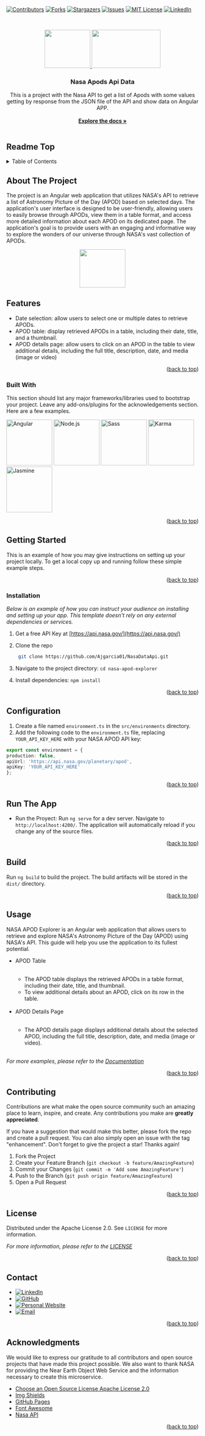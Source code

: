 

<!-- PROJECT SHIELDS -->
<!--
*** I'm using markdown "reference style" links for readability.
*** Reference links are enclosed in brackets [ ] instead of parentheses ( ).
*** See the bottom of this document for the declaration of the reference variables
*** for contributors-url, forks-url, etc. This is an optional, concise syntax you may use.
*** https://www.markdownguide.org/basic-syntax/#reference-style-links
-->
[![Contributors][contributors-shield]][contributors-url]
[![Forks][forks-shield]][forks-url]
[![Stargazers][stars-shield]][stars-url]
[![Issues][issues-shield]][issues-url]
[![MIT License][license-shield]][license-url]
[![LinkedIn][linkedin-shield]][linkedin-url]









<!-- PROJECT LOGO -->
<br />
<div align="center">
  <a href="https://github.com/othneildrew/Best-README-Template">
   <p align="center">
     <img src="https://upload.wikimedia.org/wikipedia/commons/thumb/e/e5/NASA_logo.svg/2449px-NASA_logo.svg.png" width="120" height="100" text-align="center"/>
  <img src="https://aecconsultoras.com/wp-content/uploads/2020/01/logo-asociados-atmira-1024x527.jpg" width="180" height="100" text-align="center"/>
</p>
  </a>
  <h3 align="center">Nasa Apods Api Data</h3>

  <p align="center">
   This is a project with the Nasa API to get a list of Apods with some values getting by response from the JSON file of the API and show data on Angular APP. 
    <br />
        <br />
    <a href="https://ssd-api.jpl.nasa.gov/doc/index.php"><strong>Explore the docs »</strong></a>
    <br />
    <br />
  </p>
</div>


## Readme Top
<!-- TABLE OF CONTENTS -->
<details>
  <summary>Table of Contents</summary>
  <ol>
    <li>
      <a href="#about-the-project">About The Project</a>
      <ul>
        <li><a href="#built-with">Built With</a></li>
      </ul>
    </li>
    <li>
      <a href="#getting-started">Getting Started</a>
      <ul>
        <li><a href="#installation">Installation</a></li>
         <li><a href="#configuration">Configuration</a></li>
         <li><a href="#run-the-app">Run The App</a></li>
         <li><a href="#build">Build</a></li>
      </ul>
    </li>
    <li><a href="#usage">Usage</a></li>
    <li><a href="#contributing">Contributing</a></li>
    <li><a href="#license">License</a></li>
    <li><a href="#contact">Contact</a></li>
    <li><a href="#acknowledgments">Acknowledgments</a></li>
  </ol>
</details>



<!-- ABOUT THE PROJECT -->
## About The Project

The project is an Angular web application that utilizes NASA's API to retrieve a list of Astronomy Picture of the Day (APOD) based on selected days. The application's user interface is designed to be user-friendly, allowing users to easily browse through APODs, view them in a table format, and access more detailed information about each APOD on its dedicated page. The application's goal is to provide users with an engaging and informative way to explore the wonders of our universe through NASA's vast collection of APODs.

<p align="center">
     <img src="https://apod.nasa.gov/apod/image/2107/ThorsHelmet_Miller_960.jpg" width="120" height="100" text-align="center"/>
</p>

<h2>Features</h2>
<ul>
	<li>Date selection: allow users to select one or multiple dates to retrieve APODs.</li>
	<li>APOD table: display retrieved APODs in a table, including their date, title, and a thumbnail.</li>
	<li>APOD details page: allow users to click on an APOD in the table to view additional details, including the full title, description, date, and media (image or video)</li>
</ul>


<p align="right">(<a href="#about-the-project">back to top</a>)</p>


### Built With

This section should list any major frameworks/libraries used to bootstrap your project. Leave any add-ons/plugins for the acknowledgements section. Here are a few examples.

<div style="display: inline-block;">
  <a href="https://angular.io/" target="_blank">
    <img src="https://img.shields.io/badge/-Angular-DD0031?logo=angular&logoColor=white" alt="Angular" width="120px">
  </a>
</div>

<div style="display: inline-block;">
  <a href="https://nodejs.org/" target="_blank">
    <img src="https://img.shields.io/badge/-Node.js-339933?logo=node.js&logoColor=white" alt="Node.js" width="120px">
  </a>
</div>

<div style="display: inline-block;">
  <a href="https://sass-lang.com/" target="_blank">
    <img src="https://img.shields.io/badge/-Sass-CC6699?logo=sass&logoColor=white" alt="Sass" width="120px">
  </a>
</div>

<div style="display: inline-block;">
  <a href="https://karma-runner.github.io/" target="_blank">
    <img src="https://img.shields.io/badge/-Karma-0A0A0A?logo=karma&logoColor=white" alt="Karma" width="120px">
  </a>
</div>

<div style="display: inline-block;">
  <a href="https://jasmine.github.io/" target="_blank">
    <img src="https://img.shields.io/badge/-Jasmine-8A4182?logo=jasmine&logoColor=white" alt="Jasmine" width="120px">
  </a>
</div>

<p align="right">(<a href="#about-the-project">back to top</a>)</p>

<!-- GETTING STARTED -->
## Getting Started

This is an example of how you may give instructions on setting up your project locally.
To get a local copy up and running follow these simple example steps.

<p align="right">(<a href="#about-the-project">back to top</a>)</p>

### Installation

_Below is an example of how you can instruct your audience on installing and setting up your app. This template doesn't rely on any external dependencies or services._

1. Get a free API Key at [https://api.nasa.gov/](https://api.nasa.gov/)
2. Clone the repo
   ```sh
    git clone https://github.com/Ajgarcia01/NasaDataApi.git
   ```
3. Navigate to the project directory:
   `cd nasa-apod-explorer`

4. Install dependencies: 
   `
      npm install
   `
   

<p align="right">(<a href="#readme-top">back to top</a>)</p>

## Configuration
1. Create a file named `environment.ts` in the `src/environments` directory.
2. Add the following code to the `environment.ts` file, replacing `YOUR_API_KEY_HERE` with your NASA APOD API key:
  ```ts
  export const environment = {
  production: false,
  apiUrl: 'https://api.nasa.gov/planetary/apod',
  apiKey: 'YOUR_API_KEY_HERE'
};

  ```
<p align="right">(<a href="#about-the-project">back to top</a>)</p>
  
## Run The App
* Run the Proyect:
    Run `ng serve` for a dev server. Navigate to `http://localhost:4200/`. The application will automatically reload if you change any of the source files.

<p align="right">(<a href="#about-the-project">back to top</a>)</p>

## Build

Run `ng build` to build the project. The build artifacts will be stored in the `dist/` directory.

<p align="right">(<a href="#about-the-project">back to top</a>)</p>

## Usage

NASA APOD Explorer is an Angular web application that allows users to retrieve and explore NASA's Astronomy Picture of the Day (APOD) using NASA's API. This guide will help you use the application to its fullest potential.

<ul>
  <li>APOD Table</li>
      <br />
  <ul>
    <li>The APOD table displays the retrieved APODs in a table format, including their date, title, and thumbnail.</li>
    <li>To view additional details about an APOD, click on its row in the table.</li>
  </ul>
      <br />
  
  <li>APOD Details Page</li>
      <br />
  <ul>
    <li>The APOD details page displays additional details about the selected APOD, including the full title, description, date, and media (image or video).</li>
    <liTo return to the APOD table, click on the "Return" button.</li>
  </ul>
      <br />
</ul>

_For more examples, please refer to the [Documentation](https://api.nasa.gov/)_

<p align="right">(<a href="#about-the-project">back to top</a>)</p>


<!-- CONTRIBUTING -->
## Contributing

Contributions are what make the open source community such an amazing place to learn, inspire, and create. Any contributions you make are **greatly appreciated**.

If you have a suggestion that would make this better, please fork the repo and create a pull request. You can also simply open an issue with the tag "enhancement".
Don't forget to give the project a star! Thanks again!

1. Fork the Project
2. Create your Feature Branch (`git checkout -b feature/AmazingFeature`)
3. Commit your Changes (`git commit -m 'Add some AmazingFeature'`)
4. Push to the Branch (`git push origin feature/AmazingFeature`)
5. Open a Pull Request

<p align="right">(<a href="#about-the-project">back to top</a>)</p>



<!-- LICENSE -->
## License

Distributed under the Apache License 2.0. See `LICENSE` for more information.

_For more information, please refer to the [LICENSE](https://www.apache.org/licenses/LICENSE-2.0)_

<p align="right">(<a href="#about-the-project">back to top</a>)</p>



<!-- CONTACT -->
## Contact

* [![LinkedIn][linkedin-shield]][linkedin-url]
* [![GitHub][github-shield]][github-url]
* [![Personal Website][website-shield]][website-url]
* [![Email][email-shield]][email-url]


<p align="right">(<a href="#about-the-project">back to top</a>)</p>



<!-- ACKNOWLEDGMENTS -->
## Acknowledgments

We would like to express our gratitude to all contributors and open source projects that have made this project possible. We also want to thank NASA for providing the Near Earth Object Web Service and the information necessary to create this microservice.

* [Choose an Open Source License Apache License 2.0](https://www.apache.org/licenses/LICENSE-2.0)
* [Img Shields](https://shields.io)
* [GitHub Pages](https://pages.github.com)
* [Font Awesome](https://fontawesome.com)
* [Nasa API](https://api.nasa.gov/)

<p align="right">(<a href="#about-the-project">back to top</a>)</p>


<!-- MARKDOWN LINKS & IMAGES -->
<!-- https://www.markdownguide.org/basic-syntax/#reference-style-links -->
[contributors-shield]: https://img.shields.io/github/contributors/othneildrew/Best-README-Template.svg?style=for-the-badge
[contributors-url]: https://github.com/Ajgarcia01/ApiNasaAtmira/graphs/contributors
[forks-shield]: https://img.shields.io/github/forks/othneildrew/Best-README-Template.svg?style=for-the-badge
[forks-url]: https://github.com/Ajgarcia01/ApiNasaAtmira/network/members
[stars-shield]: https://img.shields.io/github/stars/othneildrew/Best-README-Template.svg?style=for-the-badge
[stars-url]: https://github.com/Ajgarcia01/ApiNasaAtmira/NasaDataApi/stargazers
[issues-shield]: https://img.shields.io/github/issues/othneildrew/Best-README-Template.svg?style=for-the-badge
[issues-url]: https://github.com/Ajgarcia01/ApiNasaAtmira/issues
[license-shield]: https://img.shields.io/github/license/othneildrew/Best-README-Template.svg?style=for-the-badge
[license-url]: https://github.com/Ajgarcia01/ApiNasaAtmira/blob/main/LICENSE
[linkedin-shield]: https://img.shields.io/badge/-LinkedIn-blue?style=for-the-badge&logo=linkedin&logoColor=white
[linkedin-url]: https://www.linkedin.com/in/jgl11/
[github-shield]: https://img.shields.io/badge/-GitHub-black?style=for-the-badge&logo=github&logoColor=white
[github-url]: https://github.com/Ajgarcia01/
[website-shield]: https://img.shields.io/badge/-Personal%20Website-green?style=for-the-badge&logo=google-chrome&logoColor=white
[website-url]: https://ajgarcia01.github.io/
[email-shield]: https://img.shields.io/badge/-Email-red?style=for-the-badge&logo=mail.ru&logoColor=white
[email-url]: mailto:jesusgarcialuque11@gmail.com
